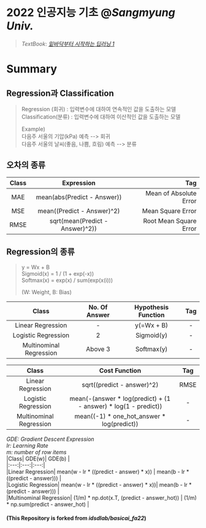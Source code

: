 # 2022 인공지능 기초 @*Sangmyung Univ.*   
   >   _TextBook_: [*밑바닥부터 시작하는 딥러닝 1*](https://www.hanbit.co.kr/store/books/look.php?p_code=B8475831198)  
# Summary 
## Regression과 Classification  
   > Regression (회귀)     : 입력변수에 대하여 연속적인 값을 도출하는 모델  
   > Classification(분류)  : 입력변수에 대하여 이산적인 값을 도출하는 모델  
   >  
   >Example)  
   > 다음주 서울의 기압(kPa) 예측               --> 회귀  
   > 다음주 서울의 날씨(좋음, 나쁨, 흐림) 예측  --> 분류  

## 오차의 종류
|Class|Expression|Tag|  
|:---:|:---:|---:|    
|MAE| mean(abs(Predict - Answer)) | Mean of Absolute Error |  
|MSE| mean((Predict - Answer)^2) | Mean Square Error|  
|RMSE| sqrt(mean(Predict - Answer)^2)) | Root Mean Square Error|  

## Regression의 종류  
   > y = Wx + B  
   > Sigmoid(x) = 1 / (1 + exp(-x))  
   > Softmax(x) = exp(x) / sum(exp(x(i)))  
   >  
   > (W: Weight, B: Bias)  


   |Class|No. Of Answer|Hypothesis Function|Tag|  
   |:---:|:---:|:---:|:---:|      
   |Linear Regression| - | y(=Wx + B) | - |  
   |Logistic Regression| 2 | Sigmoid(y) | - |  
   |Multinominal Regression| Above 3 | Softmax(y) | - |  

   |Class| Cost Function | Tag|    
   |:---:|:---:|:---:|  
   |Linear Regression| sqrt((predict - answer)^2) | RMSE|  
   |Logistic Regression| mean(-(answer * log(predict) + (1 - answer) * log(1 - predict))| - |  
   |Multinominal Regression| mean((-1) * one_hot_answer * log(predict)) | - |  

*GDE: Gradient Descent Expression*  
*lr: Learning Rate*  
*m: number of row items*  
   |Class| GDE(w)| GDE(b) |      
   |:---:|:---:|:---:|    
   |Linear Regression| mean(w - lr * ((predict - answer) * x)) | mean(b - lr * ((predict - answer))) |  
   |Logistic Regression| mean(w - lr * ((predict - answer) * x))| mean(b - lr * (predict - answer))) |  
   |Multinominal Regression| (1/m) * np.dot(x.T, (predict - answer_hot)) | (1/m) * np.sum(predict - answer_hot) |  

#### (This Repository is forked from __*idsdlab/basicai_fa22*__)  
